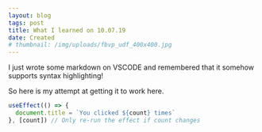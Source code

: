 ```yaml
---
layout: blog
tags: post
title: What I learned on 10.07.19
date: Created
# thumbnail: /img/uploads/fbvp_udf_400x400.jpg
---
```


I just wrote some markdown on VSCODE and remembered that it somehow supports syntax highlighting!

So here is my attempt at getting it to work here.

```javascript
useEffect(() => {
  document.title = `You clicked ${count} times`
}, [count]) // Only re-run the effect if count changes
```
